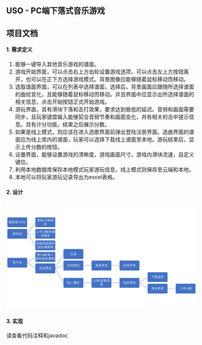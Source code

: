 ## USO - PC端下落式音乐游戏 
## 项目文档

#### 1. 需求定义 
1. 能够一键导入其他音乐游戏的谱面。
2. 游戏开始界面，可以点击右上方齿轮设置游戏选项，可以点击左上方按钮离开，也可以在正下方选择游戏模式。背景图像应能够随着鼠标移动而移动。
3. 选取谱面界面，可以在列表中选择谱面，选择后，背景画面应跟随所选择谱面的曲绘变化，且能够随着鼠标移动而移动。并且界面中应显示出所选择谱面的相关信息，点击开始按钮正式开始游戏。
4. 游玩界面，具有滑块下落和击打效果，要求达到极低的延迟。音频和画面需要同步，且玩家键盘输入能够契合音频节奏和画面变化，并有相关的击中提示信息。具有计分功能，结束之后展示分数。
5. 如果是线上模式，则应该在进入选歌界面前弹出登陆注册界面。选曲界面的谱面应为线上库内的谱面，玩家可以选择下载线上谱面至本地。游玩结束后，显示上传分数的按钮。
6. 设置界面，能够设置游戏的清晰度，游戏画面尺寸，游戏内滑块流速，自定义键位。
7. 利用本地数据库保存本地模式玩家游玩信息，线上模式则保存至云端和本地。
8. 本地可以将玩家游玩记录导出为excel表格。

#### 2. 设计 
![workflow](workflow.png)

#### 3. 实现 
请查看代码注释和javadoc
